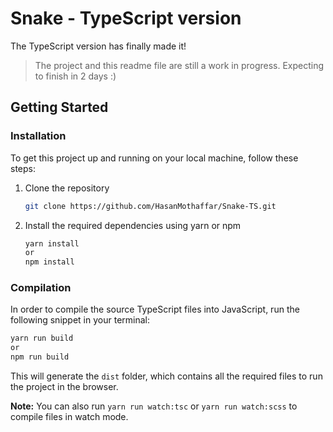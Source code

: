 # Snake - TypeScript version

The TypeScript version has finally made it! 

> The project and this readme file are still a work in progress. Expecting to finish in 2 days :)

## Getting Started

### Installation

To get this project up and running on your local machine, follow these steps:

1. Clone the repository
	```sh
	git clone https://github.com/HasanMothaffar/Snake-TS.git
	```

2. Install the required dependencies using yarn or npm
	```sh
	yarn install
	or
	npm install
	```

### Compilation

In order to compile the source TypeScript files into JavaScript, run the following snippet in your terminal:

```sh
yarn run build
or
npm run build
```

This will generate the ```dist``` folder, which contains all the required files to run the project in the browser.

**Note:** You can also run ```yarn run watch:tsc``` or ```yarn run watch:scss``` to compile files in watch mode.